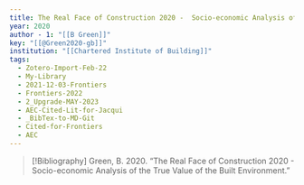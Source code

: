 ```yaml
---
title: The Real Face of Construction 2020 -  Socio-economic Analysis of the True Value of the Built Environment
year: 2020
author - 1: "[[B Green]]"
key: "[[@Green2020-gb]]"
institution: "[[Chartered Institute of Building]]"
tags:
  - Zotero-Import-Feb-22
  - My-Library
  - 2021-12-03-Frontiers
  - Frontiers-2022
  - 2_Upgrade-MAY-2023
  - AEC-Cited-Lit-for-Jacqui
  - _BibTex-to-MD-Git
  - Cited-for-Frontiers
  - AEC
---
```


> [!Bibliography]
> Green, B. 2020. “The Real Face of Construction 2020 -  Socio-economic Analysis of the True Value of the Built Environment.”